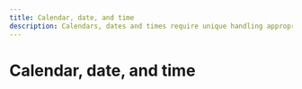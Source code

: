 ```yaml
---
title: Calendar, date, and time
description: Calendars, dates and times require unique handling appropriate to the language and location of the user.
--- 
```


# Calendar, date, and time



